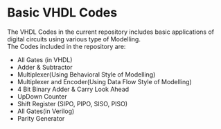 # Basic VHDL Codes

The VHDL Codes in the current repository includes basic applications of digital circuits using various type of Modelling.  
The Codes included in the repository are:
  - All Gates (in VHDL)
  - Adder & Subtractor
  - Multiplexer(Using Behavioral Style of Modelling)
  - Multiplexer and Encoder(Using Data Flow Style of Modelling)
  - 4 Bit Binary Adder & Carry Look Ahead
  - UpDown Counter
  - Shift Register (SIPO, PIPO, SISO, PISO)
  - All Gates(in Verilog)
  - Parity Generator
